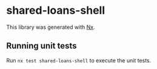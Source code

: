 # shared-loans-shell

This library was generated with [Nx](https://nx.dev).

## Running unit tests

Run `nx test shared-loans-shell` to execute the unit tests.
